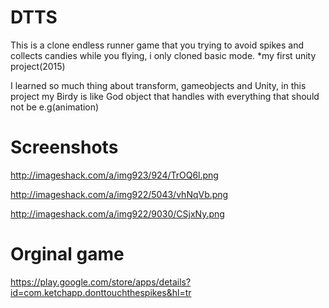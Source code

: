 # DTTS
This is a clone endless runner game that you trying to avoid spikes and collects candies while you flying,
i only cloned basic mode. 
*my first unity project(2015)

I learned so much thing about transform, gameobjects and Unity, in this project my Birdy is like God object that handles with everything that should not be e.g(animation)

# Screenshots
http://imageshack.com/a/img923/924/TrOQ6l.png

http://imageshack.com/a/img922/5043/vhNqVb.png

http://imageshack.com/a/img922/9030/CSjxNy.png
# Orginal game
https://play.google.com/store/apps/details?id=com.ketchapp.donttouchthespikes&hl=tr
